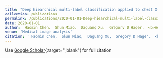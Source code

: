 ```yaml
---
title: "Deep hiearchical multi-label classification applied to chest X-ray abnormality taxonomies"
collection: publications
permalink: /publications/2020-01-01-Deep-hiearchical-multi-label-classification-applied-to-chest-X-ray-abnormality-taxonomies
date: 2020-01-01
author:  Haomin Chen,  Shun Miao,  Daguang Xu,  Gregory D Hager,  <b>Adam P Harrison</b>, 
venue: 'Medical image analysis'
citation: ' Haomin Chen,  Shun Miao,  Daguang Xu,  Gregory D Hager,  <b>Adam P Harrison</b>, &quot;Deep hiearchical multi-label classification applied to chest X-ray abnormality taxonomies.&quot; Medical image analysis, 2020.'
---
```

Use [Google Scholar](https://scholar.google.com/scholar?q=Deep+hiearchical+multi+label+classification+applied+to+chest+X+ray+abnormality+taxonomies){:target="_blank"} for full citation